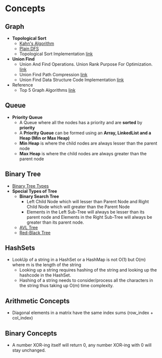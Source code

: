 # Concepts
## Graph
- **Topological Sort**
  - [Kahn's Algorithm](https://mohammad-imran.medium.com/understanding-topological-sorting-with-kahns-algo-8af5a588dd0e)
  - [Plain DFS](https://www.youtube.com/watch?v=eL-KzMXSXXI)
  - Topological Sort Implementation [link](https://www.youtube.com/watch?v=6kTZYvNNyps)
- **Union Find**
  - Union And Find Operations. Union Rank Purpose For Optimization. [link](https://youtu.be/0jNmHPfA_yE?si=Ixt1riBt8-x6eK5A)
  - Union Find Path Compression [link](https://youtu.be/VHRhJWacxis?si=K_t_7RjecdWT-9hE)
  - Union Find Data Structure Code Implementation [link](https://youtu.be/KbFlZYCpONw?si=gSG70cDsHom372iE)
- Reference
  - Top 5 Graph Algorithms [link](https://youtu.be/utDu3Q7Flrw?si=M79XHg_8tXL4N4Vn)

## Queue
- **Priority Queue**
  - A Queue where all the nodes has a priority and are **sorted** by **priority**
  - A **Priority Queue** can be formed using an **Array, LinkedList and a Heap (Min or Max Heap)**
  - **Min Heap** is where the child nodes are always lesser than the parent node
  - **Max Heap** is where the child nodes are always greater than the parent node
 
## Binary Tree
- [Binary Tree Types](https://www.geeksforgeeks.org/types-of-binary-tree/)
- **Special Types of Tree**
  - **Binary Search Tree**
    - Left Child Node which will lesser than Parent Node and Right Child Node which will greater than the Parent Node
    - Elements in the Left Sub-Tree will always be lesser than its parent node and Elements in the Right Sub-Tree will always be greater than its parent node.
  - [AVL Tree](https://www.cs.auckland.ac.nz/software/AlgAnim/AVL.html)
  - [Red-Black Tree](https://www.cs.auckland.ac.nz/software/AlgAnim/red_black_op.html)

## HashSets
- LookUp of a string in a HashSet or a HashMap is not O(1) but O(m) where m is the length of the string
  - Looking up a string requires hashing of the string and looking up the hashcode in the HashSet.
  - Hashing of a string needs to consider/process all the characters in the string thus taking up O(m) time complexity.

## Arithmetic Concepts
- Diagonal elements in a matrix have the same index sums (row_index + col_index)

## Binary Concepts
- A number XOR-ing itself will return 0, any number XOR-ing with 0 will stay unchanged.
